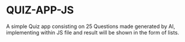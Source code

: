 # QUIZ-APP-JS
A simple Quiz app consisting on 25 Questions made generated by AI, implementing within JS file and result will be shown in the form of lists.
